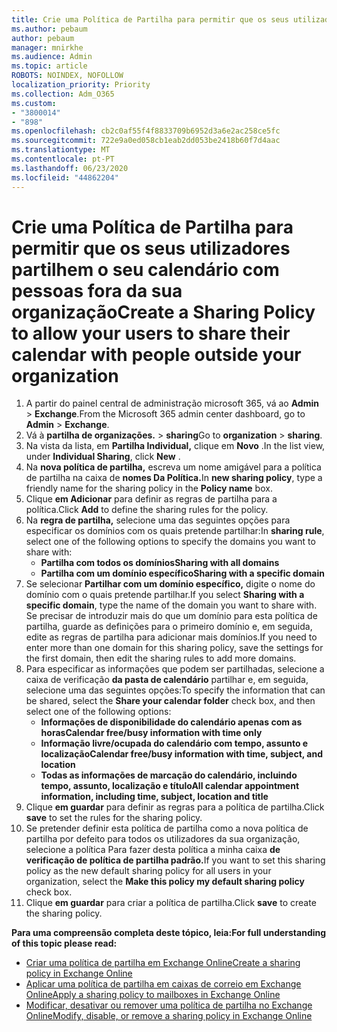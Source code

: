 ```yaml
---
title: Crie uma Política de Partilha para permitir que os seus utilizadores partilhem o seu calendário com pessoas fora da sua organização
ms.author: pebaum
author: pebaum
manager: mnirkhe
ms.audience: Admin
ms.topic: article
ROBOTS: NOINDEX, NOFOLLOW
localization_priority: Priority
ms.collection: Adm_O365
ms.custom:
- "3800014"
- "898"
ms.openlocfilehash: cb2c0af55f4f8833709b6952d3a6e2ac258ce5fc
ms.sourcegitcommit: 722e9a0ed058cb1eab2dd053be2418b60f7d4aac
ms.translationtype: MT
ms.contentlocale: pt-PT
ms.lasthandoff: 06/23/2020
ms.locfileid: "44862204"
---
```

# <a name="create-a-sharing-policy-to-allow-your-users-to-share-their-calendar-with-people-outside-your-organization"></a><span data-ttu-id="cf9bf-102">Crie uma Política de Partilha para permitir que os seus utilizadores partilhem o seu calendário com pessoas fora da sua organização</span><span class="sxs-lookup"><span data-stu-id="cf9bf-102">Create a Sharing Policy to allow your users to share their calendar with people outside your organization</span></span>

1. <span data-ttu-id="cf9bf-103">A partir do painel central de administração microsoft 365, vá ao **Admin**  >  **Exchange**.</span><span class="sxs-lookup"><span data-stu-id="cf9bf-103">From the Microsoft 365 admin center dashboard, go to **Admin** > **Exchange**.</span></span>
2. <span data-ttu-id="cf9bf-104">Vá à **partilha de organizações.**  >  **sharing**</span><span class="sxs-lookup"><span data-stu-id="cf9bf-104">Go to **organization** > **sharing**.</span></span>
3. <span data-ttu-id="cf9bf-105">Na vista da lista, em **Partilha Individual,** clique em **Novo** .</span><span class="sxs-lookup"><span data-stu-id="cf9bf-105">In the list view, under **Individual Sharing**, click **New** .</span></span>
4. <span data-ttu-id="cf9bf-106">Na **nova política de partilha,** escreva um nome amigável para a política de partilha na caixa de **nomes Da Política.**</span><span class="sxs-lookup"><span data-stu-id="cf9bf-106">In **new sharing policy**, type a friendly name for the sharing policy in the **Policy name** box.</span></span>
5. <span data-ttu-id="cf9bf-107">Clique **em Adicionar** para definir as regras de partilha para a política.</span><span class="sxs-lookup"><span data-stu-id="cf9bf-107">Click **Add**  to define the sharing rules for the policy.</span></span>
6. <span data-ttu-id="cf9bf-108">Na **regra de partilha,** selecione uma das seguintes opções para especificar os domínios com os quais pretende partilhar:</span><span class="sxs-lookup"><span data-stu-id="cf9bf-108">In **sharing rule**, select one of the following options to specify the domains you want to share with:</span></span>
    - <span data-ttu-id="cf9bf-109">**Partilha com todos os domínios**</span><span class="sxs-lookup"><span data-stu-id="cf9bf-109">**Sharing with all domains**</span></span>
    - <span data-ttu-id="cf9bf-110">**Partilha com um domínio específico**</span><span class="sxs-lookup"><span data-stu-id="cf9bf-110">**Sharing with a specific domain**</span></span>
8. <span data-ttu-id="cf9bf-111">Se selecionar **Partilhar com um domínio específico,** digite o nome do domínio com o quais pretende partilhar.</span><span class="sxs-lookup"><span data-stu-id="cf9bf-111">If you select **Sharing with a specific domain**, type the name of the domain you want to share with.</span></span> <span data-ttu-id="cf9bf-112">Se precisar de introduzir mais do que um domínio para esta política de partilha, guarde as definições para o primeiro domínio e, em seguida, edite as regras de partilha para adicionar mais domínios.</span><span class="sxs-lookup"><span data-stu-id="cf9bf-112">If you need to enter more than one domain for this sharing policy, save the settings for the first domain, then edit the sharing rules to add more domains.</span></span>
9. <span data-ttu-id="cf9bf-113">Para especificar as informações que podem ser partilhadas, selecione a caixa de verificação **da pasta de calendário** partilhar e, em seguida, selecione uma das seguintes opções:</span><span class="sxs-lookup"><span data-stu-id="cf9bf-113">To specify the information that can be shared, select the **Share your calendar folder** check box, and then select one of the following options:</span></span>
    - <span data-ttu-id="cf9bf-114">**Informações de disponibilidade do calendário apenas com as horas**</span><span class="sxs-lookup"><span data-stu-id="cf9bf-114">**Calendar free/busy information with time only**</span></span>
    - <span data-ttu-id="cf9bf-115">**Informação livre/ocupada do calendário com tempo, assunto e localização**</span><span class="sxs-lookup"><span data-stu-id="cf9bf-115">**Calendar free/busy information with time, subject, and location**</span></span>
    - <span data-ttu-id="cf9bf-116">**Todas as informações de marcação do calendário, incluindo tempo, assunto, localização e título**</span><span class="sxs-lookup"><span data-stu-id="cf9bf-116">**All calendar appointment information, including time, subject, location and title**</span></span>
11. <span data-ttu-id="cf9bf-117">Clique **em guardar** para definir as regras para a política de partilha.</span><span class="sxs-lookup"><span data-stu-id="cf9bf-117">Click **save** to set the rules for the sharing policy.</span></span>
12. <span data-ttu-id="cf9bf-118">Se pretender definir esta política de partilha como a nova política de partilha por defeito para todos os utilizadores da sua organização, selecione a política Para fazer desta política a minha caixa **de verificação de política de partilha padrão.**</span><span class="sxs-lookup"><span data-stu-id="cf9bf-118">If you want to set this sharing policy as the new default sharing policy for all users in your organization, select the **Make this policy my default sharing policy** check box.</span></span>
13. <span data-ttu-id="cf9bf-119">Clique **em guardar** para criar a política de partilha.</span><span class="sxs-lookup"><span data-stu-id="cf9bf-119">Click **save** to create the sharing policy.</span></span>  

<span data-ttu-id="cf9bf-120">**Para uma compreensão completa deste tópico, leia:**</span><span class="sxs-lookup"><span data-stu-id="cf9bf-120">**For full understanding of this topic please read:**</span></span>

- [<span data-ttu-id="cf9bf-121">Criar uma política de partilha em Exchange Online</span><span class="sxs-lookup"><span data-stu-id="cf9bf-121">Create a sharing policy in Exchange Online</span></span>](https://docs.microsoft.com/exchange/sharing/sharing-policies/create-a-sharing-policy)
- [<span data-ttu-id="cf9bf-122">Aplicar uma política de partilha em caixas de correio em Exchange Online</span><span class="sxs-lookup"><span data-stu-id="cf9bf-122">Apply a sharing policy to mailboxes in Exchange Online</span></span>](https://docs.microsoft.com/exchange/sharing/sharing-policies/apply-a-sharing-policy)
- [<span data-ttu-id="cf9bf-123">Modificar, desativar ou remover uma política de partilha no Exchange Online</span><span class="sxs-lookup"><span data-stu-id="cf9bf-123">Modify, disable, or remove a sharing policy in Exchange Online</span></span>](https://docs.microsoft.com/exchange/sharing/sharing-policies/modify-a-sharing-policy)
